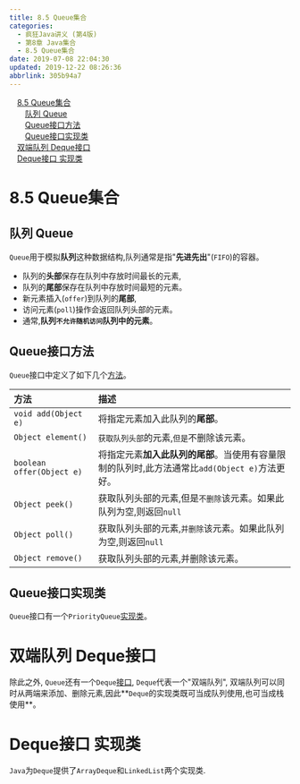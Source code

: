 ```yaml
---
title: 8.5 Queue集合
categories: 
  - 疯狂Java讲义 (第4版)
  - 第8章 Java集合
  - 8.5 Queue集合
date: 2019-07-08 22:04:30
updated: 2019-12-22 08:26:36
abbrlink: 305b94a7
---
```

<div id='my_toc'><a href="/JavaReadingNotes/305b94a7/#8-5-Queue集合" class="header_1">8.5 Queue集合</a><br><a href="/JavaReadingNotes/305b94a7/#队列-Queue" class="header_2">队列 Queue</a><br><a href="/JavaReadingNotes/305b94a7/#Queue接口方法" class="header_2">Queue接口方法</a><br><a href="/JavaReadingNotes/305b94a7/#Queue接口实现类" class="header_2">Queue接口实现类</a><br><a href="/JavaReadingNotes/305b94a7/#双端队列-Deque接口" class="header_1">双端队列 Deque接口</a><br><a href="/JavaReadingNotes/305b94a7/#Deque接口-实现类" class="header_1">Deque接口 实现类</a><br></div>
<style>.header_1{margin-left: 1em;}.header_2{margin-left: 2em;}.header_3{margin-left: 3em;}.header_4{margin-left: 4em;}.header_5{margin-left: 5em;}.header_6{margin-left: 6em;}</style>
<!--more-->
<script>if (navigator.platform.search('arm')==-1){document.getElementById('my_toc').style.display = 'none';}var e,p = document.getElementsByTagName('p');while (p.length>0) {e = p[0];e.parentElement.removeChild(e);}</script>

<!--end-->
<!--SSTStart-->
# 8.5 Queue集合 #
## 队列 Queue ##
`Queue`用于模拟**队列**这种数据结构,队列通常是指"**先进先出**"(`FIFO`)的容器。
- 队列的**头部**保存在队列中存放时间最长的元素,
- 队列的**尾部**保存在队列中存放时间最短的元素。
- 新元素插入(`offer`)到队列的**尾部**,
- 访问元素(`poll`)操作会返回队列头部的元素。
- 通常,**队列`不允许随机访问`队列中的元素**。

## Queue接口方法 ##
`Queue`接口中定义了如下几个[方法](https://docs.oracle.com/en/java/javase/11/docs/api/java.base/java/util/Queue.html#method.summary)。

|方法|描述|
|:---|:---|
|`void add(Object e)`|将指定元素加入此队列的**尾部**。|
|`Object element()`|`获取队列头部`的元素,`但是`不删除该元素。|
|`boolean offer(Object e)`|将指定元素**加入此队列的尾部**。当使用有容量限制的队列时,此方法通常比`add(Object e)`方法更好。|
|`Object peek()`|获取队列头部的元素,但是`不删除`该元素。如果此队列为空,则返回`null`|
|`Object poll()`|获取队列头部的元素,`并删除`该元素。如果此队列为空,则返回`null`|
|`Object remove()`|获取队列头部的元素,并删除该元素。|

## Queue接口实现类 ##
`Queue`接口有一个`PriorityQueue`[实现类](https://docs.oracle.com/en/java/javase/11/docs/api/java.base/java/util/PriorityQueue.html)。
# 双端队列 Deque接口 #
除此之外, `Queue`还有一个`Deque`[接口](https://docs.oracle.com/en/java/javase/11/docs/api/java.base/java/util/Deque.html), `Deque`代表一个"双端队列",
双端队列可以同时从两端来添加、删除元素,因此**`Deque`的实现类既可当成队列使用,也可当成栈使用**。
# Deque接口 实现类 #
`Java`为`Deque`提供了`ArrayDeque`和`LinkedList`两个实现类.
<!--SSTStop-->
